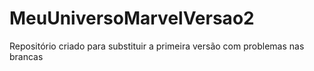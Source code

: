 # MeuUniversoMarvelVersao2
Repositório criado para substituir a primeira versão com problemas nas brancas
